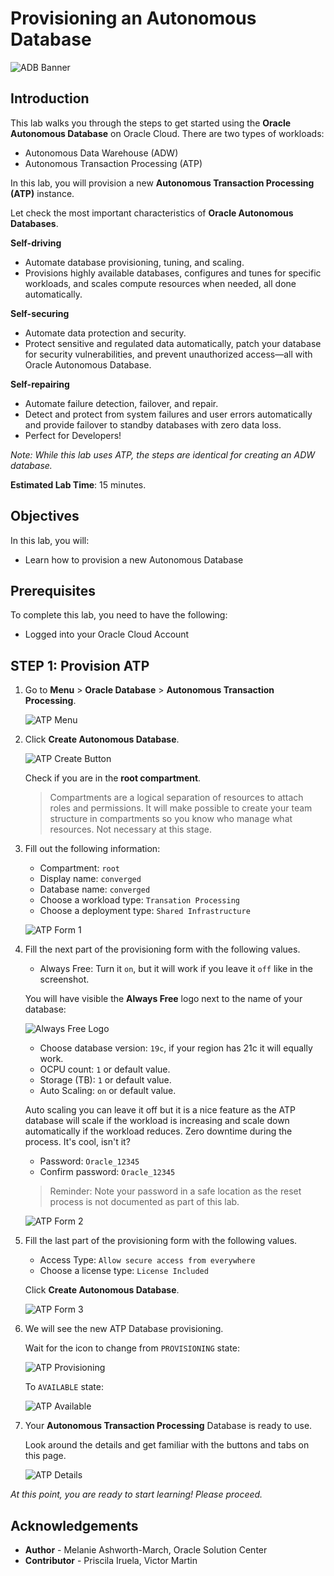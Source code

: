# Provisioning an Autonomous Database

![ADB Banner](images/adb_banner.png)

## Introduction

This lab walks you through the steps to get started using the **Oracle Autonomous Database** on Oracle Cloud. There are two types of workloads:

- Autonomous Data Warehouse (ADW)
- Autonomous Transaction Processing (ATP)

In this lab, you will provision a new **Autonomous Transaction Processing (ATP)** instance.

Let check the most important characteristics of **Oracle Autonomous Databases**.

**Self-driving**
- Automate database provisioning, tuning, and scaling.
- Provisions highly available databases, configures and tunes for specific workloads, and scales compute resources when needed, all done automatically.

**Self-securing**
- Automate data protection and security.
- Protect sensitive and regulated data automatically, patch your database for security vulnerabilities, and prevent unauthorized access—all with Oracle Autonomous Database.

**Self-repairing**
- Automate failure detection, failover, and repair.
- Detect and protect from system failures and user errors automatically and provide failover to standby databases with zero data loss.
- Perfect for Developers!

*Note: While this lab uses ATP, the steps are identical for creating an ADW database.*

**Estimated Lab Time**: 15 minutes.

## Objectives

In this lab, you will:

-   Learn how to provision a new Autonomous Database

## Prerequisites

To complete this lab, you need to have the following:

- Logged into your Oracle Cloud Account

## **STEP 1**: Provision ATP

1. Go to **Menu** > **Oracle Database** > **Autonomous Transaction Processing**.

   ![ATP Menu](images/menu_atp_1.png)

2. Click **Create Autonomous Database**.

   ![ATP Create Button](images/atps.png)

   Check if you are in the **root compartment**.

   > Compartments are a logical separation of resources to attach roles and permissions. It will make possible to create your team structure in compartments so you know who manage what resources. Not necessary at this stage.

3. Fill out the following information:

   - Compartment: `root`
   - Display name: `converged`
   - Database name: `converged`
   - Choose a workload type: `Transation Processing`
   - Choose a deployment type: `Shared Infrastructure`

   ![ATP Form 1](images/atp_creation_1_2_New.png)

4. Fill the next part of the provisioning form with the following values.

   - Always Free: Turn it `on`, but it will work if you leave it `off` like in the screenshot.
   
   You will have visible the **Always Free** logo next to the name of your database:

   ![Always Free Logo](./images/always_free_logo.png)

   - Choose database version: `19c`, if your region has 21c it will equally work.
   - OCPU count: `1` or default value.
   - Storage (TB): `1` or default value.
   - Auto Scaling: `on` or default value.

   Auto scaling you can leave it off but it is a nice feature as the ATP database will scale if the workload is increasing and scale down automatically if the workload reduces. Zero downtime during the process. It's cool, isn't it?
   
   - Password: `Oracle_12345`
   - Confirm password: `Oracle_12345`
   
   > Reminder: Note your password in a safe location as the reset process is not documented as part of this lab.
   
   ![ATP Form 2](images/atp_creation_2_New.png)

5. Fill the last part of the provisioning form with the following values.
   
   - Access Type: `Allow secure access from everywhere`
   - Choose a license type: `License Included`

   Click **Create Autonomous Database**.

   ![ATP Form 3](images/atp_creation_3_New.png) 

6. We will see the new ATP Database provisioning.

   Wait for the icon to change from `PROVISIONING` state:

   ![ATP Provisioning](images/atp_provisioning_state.png)

   To `AVAILABLE` state:

   ![ATP Available](images/atp_active_state.png)

7. Your **Autonomous Transaction Processing** Database is ready to use.
   
   Look around the details and get familiar with the buttons and tabs on this page.

   ![ATP Details](images/atp_details_New.png)

_At this point, you are ready to start learning! Please proceed._

## **Acknowledgements**

- **Author** - Melanie Ashworth-March, Oracle Solution Center
- **Contributor** - Priscila Iruela, Victor Martin